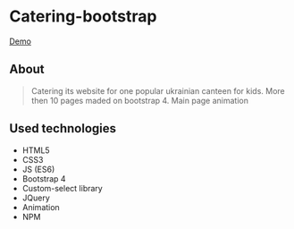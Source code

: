# Catering-bootstrap
[Demo](https://jukachu.github.io/Catering-bootstrap/)

## About
>Catering its website for one popular ukrainian canteen for kids.
>More then 10 pages maded on bootstrap 4.
>Main page animation

## Used technologies  
* HTML5
* CSS3
* JS (ES6)
* Bootstrap 4
* Custom-select library
* JQuery
* Animation
* NPM

